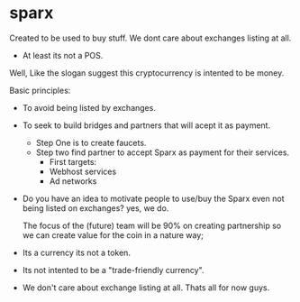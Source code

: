 # sparx
Created to be used to buy stuff. We dont care about exchanges listing at all.
- At least its not a POS.

Well, 
Like the slogan suggest this cryptocurrency is intented to be money.

Basic principles:

- To avoid being listed by exchanges.
- To seek to build bridges and partners that will acept it as payment.
  - Step One is to create faucets.
  - Step two find partner to accept Sparx as payment for their services.
      - First targets:
      - Webhost services
      - Ad networks
- Do you have an idea to motivate people to use/buy the Sparx even not being listed on exchanges? yes, we do.
  
  The focus of the (future) team will be 90% on creating partnership so we can create value for the coin in a nature way;
- Its a currency its not a token.
- Its not intented to be a "trade-friendly currency".
- We don't care about exchange listing at all.
  Thats all for now guys. 
